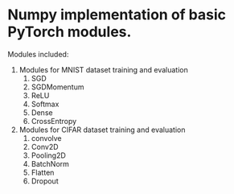 # Numpy implementation of basic PyTorch modules.
Modules included:
1. Modules for MNIST dataset training and evaluation
    1. SGD
    2. SGDMomentum
    3. ReLU
    4. Softmax
    5. Dense
    6. CrossEntropy
2. Modules for CIFAR dataset training and evaluation
    1. convolve
    2. Conv2D
    3. Pooling2D
    4. BatchNorm
    5. Flatten
    6. Dropout

